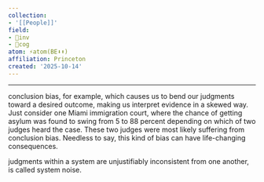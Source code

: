 ```yaml
---
collection:
- '[[People]]'
field:
- 🐢inv
- 👾cog
atom: ⚡️atom(BE⬇️⬆️)
affiliation: Princeton
created: '2025-10-14'
---
```


---

conclusion bias, for example, which causes us to bend our judgments toward a desired outcome, making us interpret evidence in a skewed way. Just consider one Miami immigration court, where the chance of getting asylum was found to swing from 5 to 88 percent depending on which of two judges heard the case. These two judges were most likely suffering from conclusion bias. Needless to say, this kind of bias can have life-changing consequences.

judgments within a system are unjustifiably inconsistent from one another, is called system noise.
